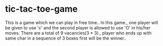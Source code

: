 # tic-tac-toe-game
This is a game which we can play in free time..
In this game., one player will be given to use 'x' and the second player is allowed to use 'O' in his/her moves.
There are a total of 9 vacancies(3 * 3)., player who ends up with same char in a sequence of 3 boxes first will be the winner..
